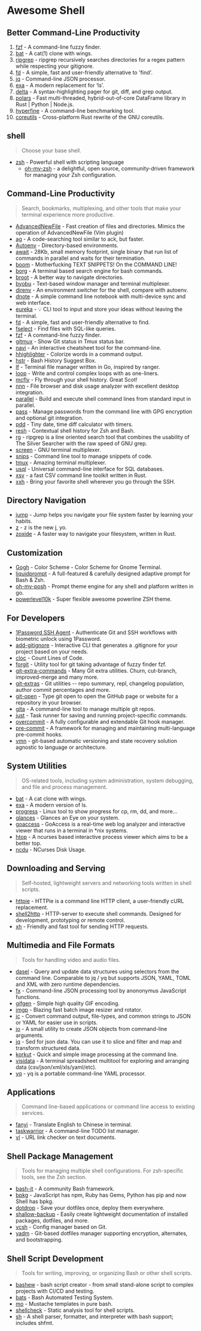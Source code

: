 # Awesome Shell

## Better Command-Line Productivity

1. [fzf](https://github.com/junegunn/fzf) - A command-line fuzzy finder.
2. [bat](https://github.com/sharkdp/bat) - A cat(1) clone with wings.
3. [ripgrep](https://github.com/BurntSushi/ripgrep) - ripgrep recursively searches directories for a regex pattern while respecting your gitignore.
4. [fd](https://github.com/sharkdp/fd) - A simple, fast and user-friendly alternative to 'find'.
5. [jq](https://github.com/jqlang/jq) - Command-line JSON processor.
6. [exa](https://github.com/ogham/exa) - A modern replacement for ‘ls’.
7. [delta](https://github.com/dandavison/delta) - A syntax-highlighting pager for git, diff, and grep output.
8. [polars](https://github.com/pola-rs/polars) - Fast multi-threaded, hybrid-out-of-core DataFrame library in Rust | Python | Node.js.
9. [hyperfine](https://github.com/sharkdp/hyperfine) - A command-line benchmarking tool.
10. [coreutils](https://github.com/uutils/coreutils) - Cross-platform Rust rewrite of the GNU coreutils.

## shell

> Choose your base shell.

* [zsh](https://www.zsh.org/) - Powerful shell with scripting language
  * [oh-my-zsh](https://ohmyz.sh/) -  a delightful, open source, community-driven framework for managing your Zsh configuration.

## Command-Line Productivity

> Search, bookmarks, multiplexing, and other tools that make your terminal experience more productive.

* [AdvancedNewFile](https://github.com/tanrax/terminal-AdvancedNewFile) - Fast creation of files and directories. Mimics the operation of AdvancedNewFile (Vim plugin)
* [ag](https://github.com/ggreer/the_silver_searcher) - A code-searching tool similar to ack, but faster.
* [Autoenv](https://github.com/hyperupcall/autoenv) - Directory-based environments.
* [await](https://github.com/slavaGanzin/await) - 28Kb, small memory footprint, single binary that run list of commands in parallel and waits for their termination.
* [boom](https://github.com/holman/boom) - Motherfucking TEXT SNIPPETS! On the COMMAND LINE!
* [borg](https://github.com/ok-borg/borg) - A terminal based search engine for bash commands.
* [broot](https://github.com/Canop/broot) - A better way to navigate directories.
* [byobu](https://www.byobu.org/) - Text-based window manager and terminal multiplexer.
* [direnv](https://github.com/direnv/direnv) - An environment switcher for the shell, compare with autoenv.
* [dnote](https://github.com/dnote/dnote) - A simple command line notebook with multi-device sync and web interface.
* [eureka](https://github.com/simeg/eureka/) - 💡 CLI tool to input and store your ideas without leaving the terminal.
* [fd](https://github.com/sharkdp/fd) - A simple, fast and user-friendly alternative to find.
* [fselect](https://github.com/jhspetersson/fselect) - Find files with SQL-like queries.
* [fzf](https://github.com/junegunn/fzf) - A command-line fuzzy finder.
* [gitmux](https://github.com/arl/gitmux) - Show Git status in Tmux status bar.
* [navi](https://github.com/denisidoro/navi) - An interactive cheatsheet tool for the command-line.
* [hhighlighter](https://github.com/paoloantinori/hhighlighter) - Colorize words in a command output.
* [hstr](https://github.com/dvorka/hstr) - Bash History Suggest Box.
* [lf](https://github.com/gokcehan/lf) - Terminal file manager written in Go, inspired by ranger.
* [loop](https://github.com/Miserlou/Loop) - Write and control complex loops with as one-liners.
* [mcfly](https://github.com/cantino/mcfly) - Fly through your shell history. Great Scot!
* [nnn](https://github.com/jarun/nnn) - File browser and disk usage analyzer with excellent desktop integration.
* [parallel](https://www.gnu.org/software/parallel/) - Build and execute shell command lines from standard input in parallel.
* [pass](https://www.passwordstore.org/) - Manage passwords from the command line with GPG encryption and optional git integration.
* [pdd](https://github.com/jarun/pdd) - Tiny date, time diff calculator with timers.
* [resh](https://github.com/curusarn/resh) - Contextual shell history for Zsh and Bash.
* [rg](https://github.com/BurntSushi/ripgrep) - ripgrep is a line oriented search tool that combines the usability of The Silver Searcher with the raw speed of GNU grep.
* [screen](https://www.gnu.org/software/screen/) - GNU terminal multiplexer.
* [snips](https://github.com/srijanshetty/snips) - Command line tool to manage snippets of code.
* [tmux](https://github.com/tmux/tmux/wiki) - Amazing terminal multiplexer.
* [usql](https://github.com/xo/usql) - Universal command-line interface for SQL databases.
* [xsv](https://github.com/BurntSushi/xsv) - a fast CSV command line toolkit written in Rust.
* [xxh](https://github.com/xxh/xxh) - Bring your favorite shell wherever you go through the SSH.

## Directory Navigation

* [jump](https://github.com/gsamokovarov/jump) - Jump helps you navigate your file system faster by learning your habits.
* [z](https://github.com/skywind3000/z.lua) - z is the new j, yo.
* [zoxide](https://github.com/ajeetdsouza/zoxide) - A faster way to navigate your filesystem, written in Rust.

## Customization

* [Gogh](https://github.com/Gogh-Co/Gogh) - Color Scheme - Color Scheme for Gnome Terminal.
* [liquidprompt](https://github.com/nojhan/liquidprompt) - A full-featured & carefully designed adaptive prompt for Bash & Zsh.
* [oh-my-posh](https://ohmyposh.dev/) - Prompt theme engine for any shell and platform written in go.
* [powerlevel10k](https://github.com/romkatv/powerlevel10k) - Super flexible awesome powerline ZSH theme.

## For Developers

* [1Password SSH Agent](https://developer.1password.com/docs/ssh/) - Authenticate Git and SSH workflows with biometric unlock using 1Password.
* [add-gitignore](https://github.com/TejasQ/add-gitignore) - Interactive CLI that generates a .gitignore for your project based on your needs.
* [cloc](https://github.com/AlDanial/cloc) - Count Lines of Code.
* [forgit](https://github.com/wfxr/forgit) - Utility tool for git taking advantage of fuzzy finder fzf.
* [git-extra-commands](https://github.com/unixorn/git-extra-commands) - Many Git extra utilities. Churn, cut-branch, improved-merge and many more.
* [git-extras](https://github.com/tj/git-extras) - Git utilities -- repo summary, repl, changelog population, author commit percentages and more.
* [git-open](https://github.com/paulirish/git-open) - Type git open to open the GitHub page or website for a repository in your browser.
* [gita](https://github.com/nosarthur/gita) - A command-line tool to manage multiple git repos.
* [just](https://github.com/casey/just) - Task runner for saving and running project-specific commands.
* [overcommit](https://github.com/sds/overcommit) - A fully configurable and extendable Git hook manager.
* [pre-commit](https://pre-commit.com/) - A framework for managing and maintaining multi-language pre-commit hooks.
* [vmn](https://github.com/final-israel/vmn) - git-based automatic versioning and state recovery solution agnostic to language or architecture.

## System Utilities

> OS-related tools, including system administration, system debugging, and file and process management.

* [bat](https://github.com/sharkdp/bat) - A cat clone with wings.
* [exa](https://github.com/ogham/exa) - A modern version of ls.
* [progress](https://github.com/Xfennec/progress) - Linux tool to show progress for cp, rm, dd, and more...
* [glances](https://github.com/nicolargo/glances) - Glances an Eye on your system.
* [goaccess](https://github.com/allinurl/goaccess) - GoAccess is a real-time web log analyzer and interactive viewer that runs in a terminal in *nix systems.
* [htop](https://github.com/hishamhm/htop) - A ncurses based interactive process viewer which aims to be a better top.
* [ncdu](https://dev.yorhel.nl/ncdu) - NCurses Disk Usage.

## Downloading and Serving

> Self-hosted, lightweight servers and networking tools written in shell scripts.

* [httpie](https://github.com/httpie/httpie) - HTTPie is a command line HTTP client, a user-friendly cURL replacement.
* [shell2http](https://github.com/msoap/shell2http) - HTTP-server to execute shell commands. Designed for development, prototyping or remote control.
* [xh](https://github.com/ducaale/xh) - Friendly and fast tool for sending HTTP requests.

## Multimedia and File Formats

> Tools for handling video and audio files.

* [dasel](https://github.com/tomwright/dasel) - Query and update data structures using selectors from the command line. Comparable to jq / yq but supports JSON, YAML, TOML and XML with zero runtime dependencies.
* [fx](https://github.com/antonmedv/fx) - Command-line JSON processing tool by anononymus JavaScript functions.
* [gifgen](https://github.com/lukechilds/gifgen) - Simple high quality GIF encoding.
* [imgp](https://github.com/jarun/imgp) - Blazing fast batch image resizer and rotator.
* [jc](https://github.com/kellyjonbrazil/jc) - Convert command output, file-types, and common strings to JSON or YAML for easier use in scripts.
* [jo](https://github.com/jpmens/jo) - A small utility to create JSON objects from command-line arguments.
* [jq](https://github.com/jqlang/jq) - Sed for json data. You can use it to slice and filter and map and transform structured data.
* [korkut](https://github.com/oguzhaninan/korkut) - Quick and simple image processing at the command line.
* [visidata](https://github.com/saulpw/visidata) - A terminal spreadsheet multitool for exploring and arranging data (csv/json/xml/xls/yaml/etc).
* [yq](https://github.com/mikefarah/yq) - yq is a portable command-line YAML processor.

## Applications

> Command line-based applications or command line access to existing services.

* [fanyi](https://github.com/afc163/fanyi) - Translate English to Chinese in terminal.
* [taskwarrior](https://taskwarrior.org/) - A command-line TODO list manager.
* [vl](https://github.com/ellisonleao/vl) - URL link checker on text documents.

## Shell Package Management

> Tools for managing multiple shell configurations. For zsh-specific tools, see the Zsh section.

* [bash-it](https://github.com/Bash-it/bash-it) - A community Bash framework.
* [bpkg](https://github.com/bpkg/bpkg) - JavaScript has npm, Ruby has Gems, Python has pip and now Shell has bpkg.
* [dotdrop](https://github.com/deadc0de6/dotdrop) - Save your dotfiles once, deploy them everywhere.
* [shallow-backup](https://github.com/alichtman/shallow-backup) - Easily create lightweight documentation of installed packages, dotfiles, and more.
* [vcsh](https://github.com/RichiH/vcsh) - Config manager based on Git.
* [yadm](https://github.com/TheLocehiliosan/yadm) - Git-based dotfiles manager supporting encryption, alternates, and bootstrapping.

## Shell Script Development

> Tools for writing, improving, or organizing Bash or other shell scripts.

* [bashew](https://github.com/pforret/bashew) - bash script creator - from small stand-alone script to complex projects with CI/CD and testing.
* [bats](https://github.com/bats-core/bats-core) - Bash Automated Testing System.
* [mo](https://github.com/tests-always-included/mo) - Mustache templates in pure bash.
* [shellcheck](https://github.com/koalaman/shellcheck) - Static analysis tool for shell scripts.
* [sh](https://github.com/mvdan/sh) - A shell parser, formatter, and interpreter with bash support; includes shfmt.
